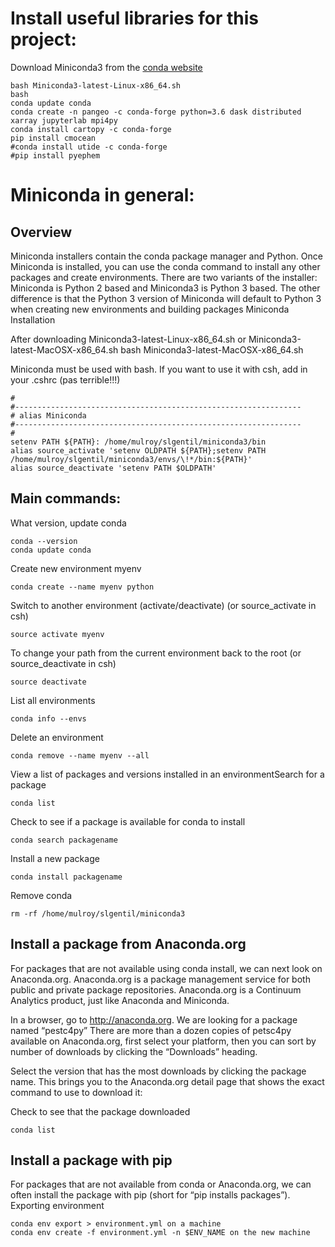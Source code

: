# Install useful libraries for this project:


Download Miniconda3 from the [conda website](https://conda.io/miniconda.html)
```
bash Miniconda3-latest-Linux-x86_64.sh
bash
conda update conda
conda create -n pangeo -c conda-forge python=3.6 dask distributed xarray jupyterlab mpi4py
conda install cartopy -c conda-forge
pip install cmocean
#conda install utide -c conda-forge
#pip install pyephem
```

# Miniconda in general:

## Overview

Miniconda installers contain the conda package manager and Python.
Once Miniconda is installed, you can use the conda command to install any other packages and create environments.
There are two variants of the installer: Miniconda is Python 2 based and Miniconda3 is Python 3 based.
The other difference is that the Python 3 version of Miniconda will default to Python 3 when creating new environments and building packages
Miniconda
Installation

After downloading Miniconda3-latest-Linux-x86_64.sh or Miniconda3-latest-MacOSX-x86_64.sh
bash Miniconda3-latest-MacOSX-x86_64.sh

Miniconda must be used with bash. If you want to use it with csh, add in your .cshrc (pas terrible!!!)
```
#
#----------------------------------------------------------------
# alias Miniconda
#----------------------------------------------------------------
#
setenv PATH ${PATH}: /home/mulroy/slgentil/miniconda3/bin
alias source_activate 'setenv OLDPATH ${PATH};setenv PATH /home/mulroy/slgentil/miniconda3/envs/\!*/bin:${PATH}'
alias source_deactivate 'setenv PATH $OLDPATH'
```

## Main commands:
What version, update conda
```
conda --version
conda update conda
```
Create new environment myenv
```
conda create --name myenv python
```
Switch to another environment (activate/deactivate) (or source_activate in csh)
```
source activate myenv
```
To change your path from the current environment back to the root (or source_deactivate in csh)
```
source deactivate
```
List all environments
```
conda info --envs
```
Delete an environment
```
conda remove --name myenv --all
```
View a list of packages and versions installed in an environmentSearch for a package
```
conda list
```
Check to see if a package is available for conda to install
```
conda search packagename
```
Install a new package
```
conda install packagename
```
Remove conda
```
rm -rf /home/mulroy/slgentil/miniconda3 
```

## Install a package from Anaconda.org

For packages that are not available using conda install, we can next look on Anaconda.org. Anaconda.org is a package management service for both public and private package repositories. Anaconda.org is a Continuum Analytics product, just like Anaconda and Miniconda.

In a browser, go to http://anaconda.org. We are looking for a package named “pestc4py”
There are more than a dozen copies of petsc4py available on Anaconda.org, first select your platform, then you can sort by number of downloads by clicking the “Downloads” heading.

Select the version that has the most downloads by clicking the package name. This brings you to the Anaconda.org detail page that shows the exact command to use to download it:

Check to see that the package downloaded
```
conda list
```

## Install a package with pip

For packages that are not available from conda or Anaconda.org, we can often install the package with pip (short for “pip installs packages”).
Exporting environment

```
conda env export > environment.yml on a machine
conda env create -f environment.yml -n $ENV_NAME on the new machine
```

